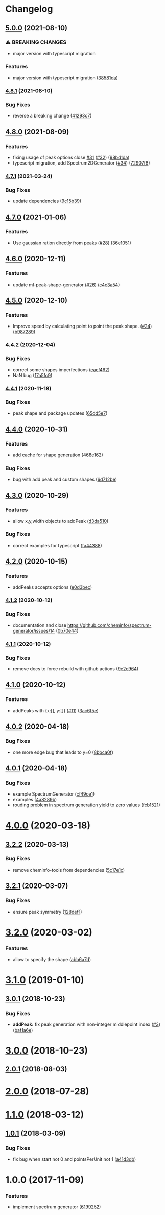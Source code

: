# Changelog

## [5.0.0](https://www.github.com/cheminfo/spectrum-generator/compare/v4.8.1...v5.0.0) (2021-08-10)


### ⚠ BREAKING CHANGES

* major version with typescript migration

### Features

* major version with typescript migration ([38581da](https://www.github.com/cheminfo/spectrum-generator/commit/38581da312b11c2dcff2790751a721fa49c4b2a4))

### [4.8.1](https://www.github.com/cheminfo/spectrum-generator/compare/v4.8.0...v4.8.1) (2021-08-10)


### Bug Fixes

* reverse a breaking change ([41293c7](https://www.github.com/cheminfo/spectrum-generator/commit/41293c790395c8979f27f6cf9b2dc94c33aa60f1))

## [4.8.0](https://www.github.com/cheminfo/spectrum-generator/compare/v4.7.1...v4.8.0) (2021-08-09)


### Features

* fixing usage of peak options close [#31](https://www.github.com/cheminfo/spectrum-generator/issues/31) ([#32](https://www.github.com/cheminfo/spectrum-generator/issues/32)) ([98bd1da](https://www.github.com/cheminfo/spectrum-generator/commit/98bd1daade4e21259d5aef0b31c722bd25e19564))
* typescript migration, add Spectrum2DGenerator ([#34](https://www.github.com/cheminfo/spectrum-generator/issues/34)) ([72907f8](https://www.github.com/cheminfo/spectrum-generator/commit/72907f83948f2c55ab649d4334eba7007f28a7bd))

### [4.7.1](https://www.github.com/cheminfo/spectrum-generator/compare/v4.7.0...v4.7.1) (2021-03-24)


### Bug Fixes

* update dependencies ([9c15b39](https://www.github.com/cheminfo/spectrum-generator/commit/9c15b39766f33bbbe497529e45da04f932268fbd))

## [4.7.0](https://www.github.com/cheminfo/spectrum-generator/compare/v4.6.0...v4.7.0) (2021-01-06)


### Features

* Use gaussian ration directly from peaks ([#28](https://www.github.com/cheminfo/spectrum-generator/issues/28)) ([36e1051](https://www.github.com/cheminfo/spectrum-generator/commit/36e1051171aa1bd59821f8d116dec81137231fc4))

## [4.6.0](https://www.github.com/cheminfo/spectrum-generator/compare/v4.5.0...v4.6.0) (2020-12-11)


### Features

* update ml-peak-shape-generator ([#26](https://www.github.com/cheminfo/spectrum-generator/issues/26)) ([c4c3a54](https://www.github.com/cheminfo/spectrum-generator/commit/c4c3a54782eb71b4c2eb9a280267f9f03180273c))

## [4.5.0](https://www.github.com/cheminfo/spectrum-generator/compare/v4.4.2...v4.5.0) (2020-12-10)


### Features

* Improve speed by calculating point to point the peak shape. ([#24](https://www.github.com/cheminfo/spectrum-generator/issues/24)) ([b987289](https://www.github.com/cheminfo/spectrum-generator/commit/b987289b4b8aa9b44a81366ad68d29c3650e692b))

### [4.4.2](https://www.github.com/cheminfo/spectrum-generator/compare/v4.4.1...v4.4.2) (2020-12-04)


### Bug Fixes

* correct some shapes imperfections ([eacf462](https://www.github.com/cheminfo/spectrum-generator/commit/eacf4628077939f7fec6894eb5e8966443feb76f))
* NaN bug ([17a5fc9](https://www.github.com/cheminfo/spectrum-generator/commit/17a5fc936be41339048898f6d13c2ef4c487f92b))

### [4.4.1](https://www.github.com/cheminfo/spectrum-generator/compare/v4.4.0...v4.4.1) (2020-11-18)


### Bug Fixes

* peak shape and package updates ([65dd5e7](https://www.github.com/cheminfo/spectrum-generator/commit/65dd5e77a4e98f60b402e65d8f8640c6fd6815dc))

## [4.4.0](https://www.github.com/cheminfo/spectrum-generator/compare/v4.3.0...v4.4.0) (2020-10-31)


### Features

* add cache for shape generation ([468e162](https://www.github.com/cheminfo/spectrum-generator/commit/468e16204f7befd5c7bef063d13d5d7761d63852))


### Bug Fixes

* bug with add peak and custom shapes ([6d712be](https://www.github.com/cheminfo/spectrum-generator/commit/6d712beca2f9985d3d60f62679fc6ee1d908bfc6))

## [4.3.0](https://www.github.com/cheminfo/spectrum-generator/compare/v4.2.0...v4.3.0) (2020-10-29)


### Features

* allow x,y,width objects to addPeak ([d3da510](https://www.github.com/cheminfo/spectrum-generator/commit/d3da5107fce78867e7ff59e9f6c611d49d69fd3a))


### Bug Fixes

* correct examples for typescript ([fa44388](https://www.github.com/cheminfo/spectrum-generator/commit/fa443880c0ff3f437c0c5228d127f652bf813a86))

## [4.2.0](https://www.github.com/cheminfo/spectrum-generator/compare/v4.1.2...v4.2.0) (2020-10-15)


### Features

* addPeaks accepts options ([e0d3bec](https://www.github.com/cheminfo/spectrum-generator/commit/e0d3bec4c9347b959471ba2cd2917b3251149afe))

### [4.1.2](https://www.github.com/cheminfo/spectrum-generator/compare/v4.1.1...v4.1.2) (2020-10-12)


### Bug Fixes

* documentation and close https://github.com/cheminfo/spectrum-generator/issues/14 ([0b70e44](https://www.github.com/cheminfo/spectrum-generator/commit/0b70e445ed29f01a17615d5e22e5f94832c27a51))

### [4.1.1](https://www.github.com/cheminfo/spectrum-generator/compare/v4.1.0...v4.1.1) (2020-10-12)


### Bug Fixes

* remove docs to force rebuild with github actions ([9e2c964](https://www.github.com/cheminfo/spectrum-generator/commit/9e2c964b2f8c5d20a8511d1ca18cab698f86993f))

## [4.1.0](https://github.com/cheminfo/spectrum-generator/compare/v4.0.2...v4.1.0) (2020-10-12)


### Features

* addPeaks with {x:[], y:[]} ([#11](https://github.com/cheminfo/spectrum-generator/issues/11)) ([3ac6f5e](https://github.com/cheminfo/spectrum-generator/commit/3ac6f5eb4f754a632fb1acd24890a1d08921de9a))

## [4.0.2](https://github.com/cheminfo/spectrum-generator/compare/v4.0.1...v4.0.2) (2020-04-18)


### Bug Fixes

* one more edge bug that leads to y=0 ([8bbca0f](https://github.com/cheminfo/spectrum-generator/commit/8bbca0fe8659290e15d413b6a8f2b28d071dd877))



## [4.0.1](https://github.com/cheminfo/spectrum-generator/compare/v4.0.0...v4.0.1) (2020-04-18)


### Bug Fixes

* example SpectrumGenerator ([cf49ce1](https://github.com/cheminfo/spectrum-generator/commit/cf49ce1db859e542bb6324006ed338546b4d390f))
* examples ([4a8289b](https://github.com/cheminfo/spectrum-generator/commit/4a8289bafc894d27158c7c4bbadc0d74f1c84206))
* rouding problem in spectrum generation yield to zero values ([fcb1521](https://github.com/cheminfo/spectrum-generator/commit/fcb1521014441290b345d758412c9922f714a156))



# [4.0.0](https://github.com/cheminfo/spectrum-generator/compare/v3.2.2...v4.0.0) (2020-03-18)



## [3.2.2](https://github.com/cheminfo/spectrum-generator/compare/v3.2.1...v3.2.2) (2020-03-13)


### Bug Fixes

* remove cheminfo-tools from dependencies ([5c17e1c](https://github.com/cheminfo/spectrum-generator/commit/5c17e1c2b48f50309fc0f3f23fd596221e33d86a))



## [3.2.1](https://github.com/cheminfo/spectrum-generator/compare/v3.2.0...v3.2.1) (2020-03-07)


### Bug Fixes

* ensure peak symmetry ([128def1](https://github.com/cheminfo/spectrum-generator/commit/128def19cf1932f1fd853bb6b983a91559022666))



# [3.2.0](https://github.com/cheminfo/spectrum-generator/compare/v3.1.3...v3.2.0) (2020-03-02)


### Features

* allow to specify the shape ([abb6a7d](https://github.com/cheminfo/spectrum-generator/commit/abb6a7df2cdbe198ae32162bb98765b2f66a0ae3))



# [3.1.0](https://github.com/cheminfo/spectrum-generator/compare/v3.0.1...v3.1.0) (2019-01-10)



<a name="3.0.1"></a>
## [3.0.1](https://github.com/cheminfo/spectrum-generator/compare/v3.0.0...v3.0.1) (2018-10-23)


### Bug Fixes

* **addPeak:** fix peak generation with non-integer middlepoint index ([#3](https://github.com/cheminfo/spectrum-generator/issues/3)) ([baf1a6e](https://github.com/cheminfo/spectrum-generator/commit/baf1a6e))



<a name="3.0.0"></a>
# [3.0.0](https://github.com/cheminfo/spectrum-generator/compare/v2.0.1...v3.0.0) (2018-10-23)



<a name="2.0.1"></a>
## [2.0.1](https://github.com/cheminfo/spectrum-generator/compare/v2.0.0...v2.0.1) (2018-08-03)



<a name="2.0.0"></a>
# [2.0.0](https://github.com/cheminfo/spectrum-generator/compare/v1.1.0...v2.0.0) (2018-07-28)



<a name="1.1.0"></a>
# [1.1.0](https://github.com/cheminfo/spectrum-generator/compare/v1.0.1...v1.1.0) (2018-03-12)



<a name="1.0.1"></a>
## [1.0.1](https://github.com/cheminfo/spectrum-generator/compare/v1.0.0...v1.0.1) (2018-03-09)


### Bug Fixes

* fix bug when start not 0 and pointsPerUnit not 1 ([a41d3db](https://github.com/cheminfo/spectrum-generator/commit/a41d3db))



<a name="1.0.0"></a>
# 1.0.0 (2017-11-09)


### Features

* implement spectrum generator ([6199252](https://github.com/cheminfo/spectrum-generator/commit/6199252))
